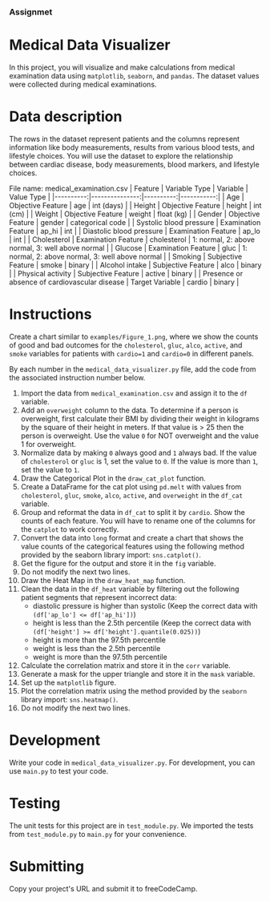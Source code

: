 ### Assignmet

# Medical Data Visualizer

In this project, you will visualize and make calculations from medical examination data using `matplotlib`, `seaborn`, and `pandas`. The dataset values were collected during medical examinations.

# Data description

The rows in the dataset represent patients and the columns represent information like body measurements, results from various blood tests, and lifestyle choices. You will use the dataset to explore the relationship between cardiac disease, body measurements, blood markers, and lifestyle choices.

File name: medical_examination.csv
| Feature 	| Variable Type 	| Variable 	| Value Type |
|----------:|---------------:|----------:|-----------:|
| Age 	| Objective Feature 	| age 	| int (days) |
| Height 	| Objective Feature 	| height 	| int (cm) |
| Weight 	| Objective Feature 	| weight 	| float (kg) |
| Gender 	| Objective Feature 	| gender 	| categorical code |
| Systolic blood pressure 	| Examination Feature 	| ap_hi | 	int |
| Diastolic blood pressure 	| Examination Feature 	| ap_lo 	| int |
| Cholesterol 	| Examination Feature 	| cholesterol 	| 1: normal, 2: above normal, 3: well above normal |
| Glucose 	| Examination Feature 	| gluc 	| 1: normal, 2: above normal, 3: well above normal |
| Smoking 	| Subjective Feature 	| smoke 	| binary |
| Alcohol intake 	| Subjective Feature 	| alco 	| binary |
| Physical activity 	| Subjective Feature 	| active 	| binary |
| Presence or absence of cardiovascular disease 	| Target Variable 	| cardio 	| binary |

# Instructions

Create a chart similar to `examples/Figure_1.png`, where we show the counts of good and bad outcomes for the `cholesterol`, `gluc`, `alco`, `active`, and `smoke` variables for patients with `cardio=1` and `cardio=0` in different panels.

By each number in the `medical_data_visualizer.py` file, add the code from the associated instruction number below.

1. Import the data from `medical_examination.csv` and assign it to the `df` variable.
2. Add an `overweight` column to the data. To determine if a person is overweight, first calculate their BMI by dividing their weight in kilograms by the square of their height in meters. If that value is > 25 then the person is overweight. Use the value `0` for NOT overweight and the value 1 for overweight.
3. Normalize data by making `0` always good and `1` always bad. If the value of `cholesterol` or `gluc` is 1, set the value to `0`. If the value is more than `1`, set the value to `1`.
4. Draw the Categorical Plot in the `draw_cat_plot` function.
5. Create a DataFrame for the cat plot using `pd.melt` with values from `cholesterol`, `gluc`, `smoke`, `alco`, `active`, and `overweight` in the `df_cat` variable.
6. Group and reformat the data in `df_cat` to split it by `cardio`. Show the counts of each feature. You will have to rename one of the columns for the `catplot` to work correctly.
7. Convert the data into `long` format and create a chart that shows the value counts of the categorical features using the following method provided by the seaborn library import: `sns.catplot()`.
8. Get the figure for the output and store it in the `fig` variable.
9. Do not modify the next two lines.
10. Draw the Heat Map in the `draw_heat_map` function.
11. Clean the data in the `df_heat` variable by filtering out the following patient segments that represent incorrect data:
    * diastolic pressure is higher than systolic (Keep the correct data with `(df['ap_lo'] <= df['ap_hi'])`)
    * height is less than the 2.5th percentile (Keep the correct data with `(df['height'] >= df['height'].quantile(0.025))`)
    * height is more than the 97.5th percentile
    * weight is less than the 2.5th percentile
    * weight is more than the 97.5th percentile
12. Calculate the correlation matrix and store it in the `corr` variable.
13. Generate a mask for the upper triangle and store it in the `mask` variable.
14. Set up the `matplotlib` figure.
15. Plot the correlation matrix using the method provided by the `seaborn` library import: `sns.heatmap()`.
16. Do not modify the next two lines.

# Development

Write your code in `medical_data_visualizer.py`. For development, you can use `main.py` to test your code.

# Testing

The unit tests for this project are in `test_module.py`. We imported the tests from `test_module.py` to `main.py` for your convenience.

# Submitting

Copy your project's URL and submit it to freeCodeCamp.

